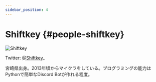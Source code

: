 ```yaml
---
sidebar_position: 4
---
```


# Shiftkey {#people-shiftkey}

![Shiftkey](https://pbs.twimg.com/profile_images/1248539196198813697/i4xzEi7T_400x400.jpg)

Twitter: [@Shiftkey_](https://twitter.com/Shiftkey_ "Twitterアカウント")

宮崎県出身。2013年頃からマイクラをしている。プログラミングの能力はPythonで簡単なDiscord Botが作れる程度。
